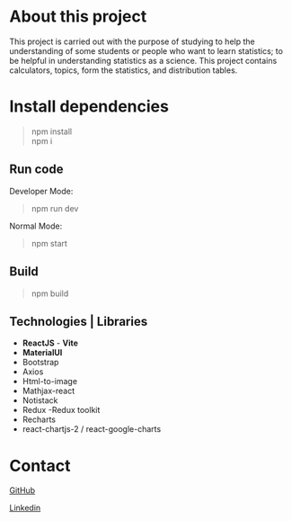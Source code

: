 # About this project
This project is carried out with the purpose of studying to help the understanding of some students or people who want to learn statistics; to be helpful in understanding statistics as a science.
This project contains calculators, topics, form the statistics, and distribution tables.

# Install dependencies
> npm install  
> npm i

## Run code
Developer Mode:
 > npm run dev

Normal Mode:
 > npm start

## Build
> npm build

## Technologies | Libraries
- **ReactJS** - **Vite**
- **MaterialUI**
- Bootstrap
- Axios
- Html-to-image
- Mathjax-react
- Notistack
- Redux -Redux toolkit
- Recharts
- react-chartjs-2 / react-google-charts

# Contact 

[GitHub](https://github.com/MrGansoStr)

[Linkedin](https://linkedin.com/in/carlos-david-huanca-choque-a90a9b265/)
